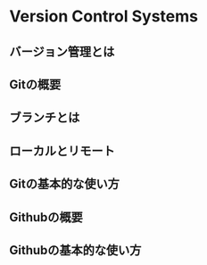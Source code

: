 # Version Control Systems

## バージョン管理とは

## Gitの概要

## ブランチとは

## ローカルとリモート

## Gitの基本的な使い方

## Githubの概要

## Githubの基本的な使い方


